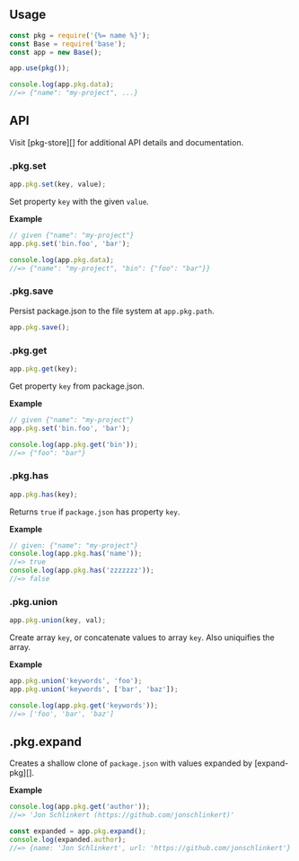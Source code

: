 ## Usage

```js
const pkg = require('{%= name %}');
const Base = require('base');
const app = new Base();

app.use(pkg());

console.log(app.pkg.data);
//=> {"name": "my-project", ...}
```

## API

Visit [pkg-store][] for additional API details and documentation.


### .pkg.set

```js
app.pkg.set(key, value);
```

Set property `key` with the given `value`.

**Example**

```js
// given {"name": "my-project"}
app.pkg.set('bin.foo', 'bar');

console.log(app.pkg.data);
//=> {"name": "my-project", "bin": {"foo": "bar"}}
```

### .pkg.save

Persist package.json to the file system at `app.pkg.path`.

```js
app.pkg.save();
```

### .pkg.get

```js
app.pkg.get(key);
```

Get property `key` from package.json.

**Example**

```js
// given {"name": "my-project"}
app.pkg.set('bin.foo', 'bar');

console.log(app.pkg.get('bin'));
//=> {"foo": "bar"}
```

### .pkg.has

```js
app.pkg.has(key);
```

Returns `true` if `package.json` has property `key`.

**Example**

```js
// given: {"name": "my-project"}
console.log(app.pkg.has('name'));
//=> true
console.log(app.pkg.has('zzzzzzz'));
//=> false
```

### .pkg.union

```js
app.pkg.union(key, val);
```

Create array `key`, or concatenate values to array `key`. Also uniquifies the array.

**Example**

```js
app.pkg.union('keywords', 'foo');
app.pkg.union('keywords', ['bar', 'baz']);

console.log(app.pkg.get('keywords'));
//=> ['foo', 'bar', 'baz']
```

## .pkg.expand

Creates a shallow clone of `package.json` with values expanded by [expand-pkg][].

**Example**

```js
console.log(app.pkg.get('author'));
//=> 'Jon Schlinkert (https://github.com/jonschlinkert)'

const expanded = app.pkg.expand();
console.log(expanded.author);
//=> {name: 'Jon Schlinkert', url: 'https://github.com/jonschlinkert'}
```
